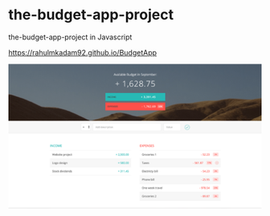 # the-budget-app-project
the-budget-app-project in Javascript

https://rahulmkadam92.github.io/BudgetApp

![](BudgetApp.PNG)

